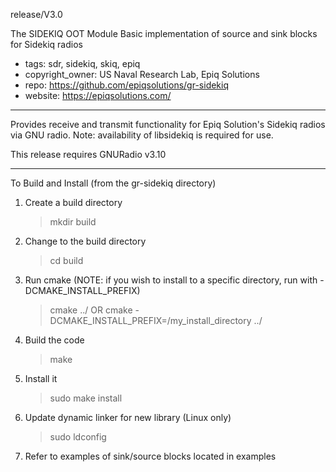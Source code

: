 release/V3.0

The SIDEKIQ OOT Module
Basic implementation of source and sink blocks for Sidekiq radios
- tags: sdr, sidekiq, skiq, epiq
- copyright_owner: US Naval Research Lab, Epiq Solutions
- repo: https://github.com/epiqsolutions/gr-sidekiq
- website: https://epiqsolutions.com/ 

---
Provides receive and transmit functionality for Epiq Solution's Sidekiq radios via
GNU radio.  Note: availability of libsidekiq is required for use.

This release requires GNURadio v3.10

---
To Build and Install (from the gr-sidekiq directory)
  1) Create a build directory
      > mkdir build
  2) Change to the build directory
      > cd build
  3) Run cmake 
     (NOTE: if you wish to install to a specific directory, 
          run with -DCMAKE_INSTALL_PREFIX)
      > cmake ../
           OR
      > cmake -DCMAKE_INSTALL_PREFIX=/my_install_directory ../
  4) Build the code
      > make
  5) Install it
      > sudo make install
  6) Update dynamic linker for new library (Linux only)
      > sudo ldconfig
  7) Refer to examples of sink/source blocks located in examples
